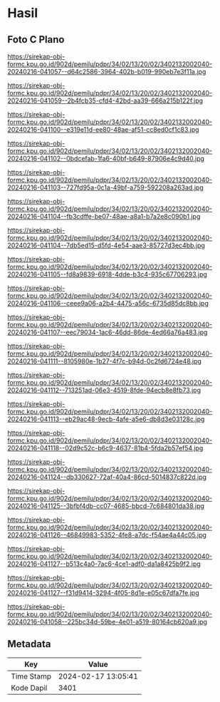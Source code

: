 # Hasil

## Foto C Plano

https://sirekap-obj-formc.kpu.go.id/902d/pemilu/pdpr/34/02/13/20/02/3402132002040-20240216-041057--d64c2586-3964-402b-b019-990eb7e3f11a.jpg

https://sirekap-obj-formc.kpu.go.id/902d/pemilu/pdpr/34/02/13/20/02/3402132002040-20240216-041059--2b4fcb35-cfd4-42bd-aa39-666a215b122f.jpg

https://sirekap-obj-formc.kpu.go.id/902d/pemilu/pdpr/34/02/13/20/02/3402132002040-20240216-041100--e319e11d-ee80-48ae-af51-cc8ed0cf1c83.jpg

https://sirekap-obj-formc.kpu.go.id/902d/pemilu/pdpr/34/02/13/20/02/3402132002040-20240216-041102--0bdcefab-1fa6-40bf-b649-87906e4c9d40.jpg

https://sirekap-obj-formc.kpu.go.id/902d/pemilu/pdpr/34/02/13/20/02/3402132002040-20240216-041103--727fd95a-0c1a-49bf-a759-592208a263ad.jpg

https://sirekap-obj-formc.kpu.go.id/902d/pemilu/pdpr/34/02/13/20/02/3402132002040-20240216-041104--fb3cdffe-be07-48ae-a8a1-b7a2e8c090b1.jpg

https://sirekap-obj-formc.kpu.go.id/902d/pemilu/pdpr/34/02/13/20/02/3402132002040-20240216-041104--7db5ed15-d5fd-4e54-aae3-85727d3ec4bb.jpg

https://sirekap-obj-formc.kpu.go.id/902d/pemilu/pdpr/34/02/13/20/02/3402132002040-20240216-041105--fd8a9839-6918-4dde-b3c4-935c67706293.jpg

https://sirekap-obj-formc.kpu.go.id/902d/pemilu/pdpr/34/02/13/20/02/3402132002040-20240216-041106--ceee9a06-a2b4-4475-a56c-6735d85dc8bb.jpg

https://sirekap-obj-formc.kpu.go.id/902d/pemilu/pdpr/34/02/13/20/02/3402132002040-20240216-041107--eec79034-1ac6-46dd-86de-4ed66a76a483.jpg

https://sirekap-obj-formc.kpu.go.id/902d/pemilu/pdpr/34/02/13/20/02/3402132002040-20240216-041111--8105980e-1b27-4f7c-b94d-0c2fd6724e48.jpg

https://sirekap-obj-formc.kpu.go.id/902d/pemilu/pdpr/34/02/13/20/02/3402132002040-20240216-041112--713251ad-06e3-4519-8fde-94ecb8e8fb73.jpg

https://sirekap-obj-formc.kpu.go.id/902d/pemilu/pdpr/34/02/13/20/02/3402132002040-20240216-041113--eb29ac48-9ecb-4afe-a5e6-db8d3e03128c.jpg

https://sirekap-obj-formc.kpu.go.id/902d/pemilu/pdpr/34/02/13/20/02/3402132002040-20240216-041118--02d9c52c-b6c9-4637-81b4-5fda2b57ef54.jpg

https://sirekap-obj-formc.kpu.go.id/902d/pemilu/pdpr/34/02/13/20/02/3402132002040-20240216-041124--db330627-72af-40a4-86cd-5014837c822d.jpg

https://sirekap-obj-formc.kpu.go.id/902d/pemilu/pdpr/34/02/13/20/02/3402132002040-20240216-041125--3bfbf4db-cc07-4685-bbcd-7c684801da38.jpg

https://sirekap-obj-formc.kpu.go.id/902d/pemilu/pdpr/34/02/13/20/02/3402132002040-20240216-041126--46849983-5352-4fe8-a7dc-f54ae4a44c05.jpg

https://sirekap-obj-formc.kpu.go.id/902d/pemilu/pdpr/34/02/13/20/02/3402132002040-20240216-041127--b513c4a0-7ac6-4ce1-adf0-da1a8425b9f2.jpg

https://sirekap-obj-formc.kpu.go.id/902d/pemilu/pdpr/34/02/13/20/02/3402132002040-20240216-041127--f31d9414-3294-4f05-8d1e-e05c67dfa7fe.jpg

https://sirekap-obj-formc.kpu.go.id/902d/pemilu/pdpr/34/02/13/20/02/3402132002040-20240216-041058--225bc34d-59be-4e01-a519-80164cb620a9.jpg


## Metadata

| Key        | Value               |
| ---------- | ------------------- |
| Time Stamp | 2024-02-17 13:05:41 |
| Kode Dapil | 3401                |



